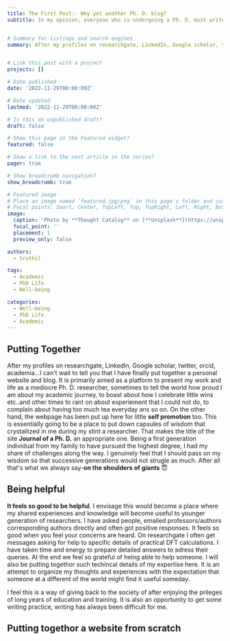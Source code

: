 ```yaml
---
title: The First Post:- Why yet another Ph. D. blog?
subtitle: In my opinion, everyone who is undergoing a Ph. D. must write their views and experiences somewhere. Researchers are trained to be masters of the most advanced form of documenting scientifc knowledge. Yet, I wonder, why don't we feel the need to document our experiences and acquired wisdom as much? I think it is as important as documenting science.  


# Summary for listings and search engines
summary: After my profiles on researchgate, LinkedIn, Google scholar, twitter, orcid, academia...I can't wait to announce to you that I have finally put together a personal website and blog. 


# Link this post with a project
projects: []

# Date published
date: '2022-11-29T00:00:00Z'

# Date updated
lastmod: '2022-11-29T00:00:00Z'

# Is this an unpublished draft?
draft: false

# Show this page in the Featured widget?
featured: false

# Show a link to the next article in the series?
pager: true

# Show breadcrumb navigation?
show_breadcrumb: true

# Featured image
# Place an image named `featured.jpg/png` in this page's folder and customize its options here.
# Focal points: Smart, Center, TopLeft, Top, TopRight, Left, Right, BottomLeft, Bottom, BottomRight.
image: 
  caption: 'Photo by **Thought Catalog** on [**Unsplash**](https://unsplash.com/photos/505eectW54k)'
  focal_point: ''
  placement: 1
  preview_only: false

authors:
  - Sruthil

tags:
  - Academic
  - PhD Life
  - Well-being

categories:
  - Well-being
  - PhD Life
  - Academic
---
```

## Putting Together 
After my profiles on researchgate, LinkedIn, Google scholar, twitter, orcid, academia...I can't wait to tell you that I have finally put together a personal website and blog. It is primarily aimed as a platform to present my work and life as a mediocre Ph. D. researcher, sometimes to tell the world how proud I am about my academic journey, to boast about how I celebrate little wins etc..and other times to rant on about experiement that I could not do, to complain about having too much tea everyday ans so on. On the other hand, the webpage has been put up here for little **self promotion** too. This is essentially going to be a place to put down capsules of wisdom that crystallized in me during my stint a researcher. That makes the title of the site **Journal of a Ph. D.** an appropriate one. Being a first generation individual from my family to have pursued the highest degree, I had my share of challenges along the way. I genuinely feel that I should pass on my wisdom so that successive generations would not strugle as much. After all that's what we always say-**on the shoulders of giants** :innocent:

## Being helpful
**It feels so good to be helpful**. I envisage this would become a place where my shared experiences and knowledge will become useful to younger generation of researchers.  I have asked people, emailed professors/authors corresponding authors directly and often got positive responses. It feels so good when you feel your concerns are heard. On researchgate I often get messages asking for help to specific details of practical DFT calculations. I have taken time and energy to prepare detailed answers to adress their queries. At the end we feel so grateful of heing able to help someone. I will also be putting togethor such techincal details of my expertise here. It is an attempt to organize my thoughts and experiences with the expectation that someone at a different of the world might find it useful someday. 

I feel this is a way of giving back to the society of after enjoying the prileges of long years of education and training. It is also an opportunity to get some writing practice, writing has always been difficult for me.

## Putting togethor a website from scratch